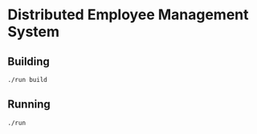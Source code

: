 # Distributed Employee Management System

## Building

```
./run build
```

## Running

```
./run
```
